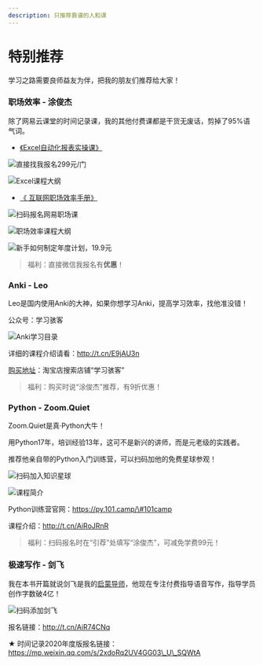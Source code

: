 ```yaml
---
description: 只推荐靠谱的人和课
---
```


# 特别推荐

学习之路需要良师益友为伴，把我的朋友们推荐给大家！

### 职场效率 - 涂俊杰

除了网易云课堂的时间记录课，我的其他付费课都是干货无废话，剪掉了95%语气词。

* [《Excel自动化报表实操课》](https://www.aikewang.com/course/14)

![&#x76F4;&#x63A5;&#x627E;&#x6211;&#x62A5;&#x540D;299&#x5143;/&#x95E8;](.gitbook/assets/qq-jie-tu-20190909211054.png)

![Excel&#x8BFE;&#x7A0B;&#x5927;&#x7EB2;](.gitbook/assets/qq-jie-tu-20190909211509.png)

* [《  互联网职场效率手册》](https://www.aikewang.com/course/128)

![&#x626B;&#x7801;&#x62A5;&#x540D;&#x7F51;&#x6613;&#x804C;&#x573A;&#x8BFE;](.gitbook/assets/tim-tu-pian-120200307125757.jpg)

![&#x804C;&#x573A;&#x6548;&#x7387;&#x8BFE;&#x7A0B;&#x5927;&#x7EB2;](.gitbook/assets/qq-jie-tu-20190909211553.png)

![&#x65B0;&#x624B;&#x5982;&#x4F55;&#x5236;&#x5B9A;&#x5E74;&#x5EA6;&#x8BA1;&#x5212;&#xFF0C;19.9&#x5143;](.gitbook/assets/qq-tu-pian-20191211225837.jpg)

> 福利：直接微信我报名有**优惠**！

### Anki - Leo

Leo是国内使用Anki的大神，如果你想学习Anki，提高学习效率，找他准没错！

公众号：学习骇客

![Anki&#x5B66;&#x4E60;&#x76EE;&#x5F55;](.gitbook/assets/6401-kan-tu-wang-.web%20%281%29.png)

详细的课程介绍请看：http://t.cn/E9jAU3n

[购买地址](https://item.taobao.com/item.htm?spm=a1z10.1-c.w4004-21524861135.5.49bd3d9ckGqvDC&id=595307408604)：淘宝店搜索店铺“学习骇客”

> 福利：购买时说“涂俊杰”推荐，有9折优惠！

### Python - Zoom.Quiet

Zoom.Quiet是真·Python大牛！

用Python17年，培训经验13年，这可不是新兴的讲师，而是元老级的实践者。

推荐他亲自带的Python入门训练营，可以扫码加他的免费星球参观！

![&#x626B;&#x7801;&#x52A0;&#x5165;&#x77E5;&#x8BC6;&#x661F;&#x7403;](.gitbook/assets/wei-xin-tu-pian-20191023221837.png)

![&#x8BFE;&#x7A0B;&#x7B80;&#x4ECB;](.gitbook/assets/qq-tu-pian-20190831144404.png)

Python训练营官网：https://py.101.camp/\#101camp

课程介绍：http://t.cn/AiRoJRnR

> 福利：扫码报名时在“引荐”处填写“涂俊杰”，可减免学费99元！

### 极速写作 - 剑飞

我在本书开篇就说剑飞是我的[启蒙导师](https://shijian.tujunjie.com/ch01/ch01.01)，他现在专注付费指导语音写作，指导学员创作字数破4亿！

![&#x626B;&#x7801;&#x6DFB;&#x52A0;&#x5251;&#x98DE;](.gitbook/assets/7c88e202fb284aa61dfd685a30e335e.jpg)

报名链接：http://t.cn/AiR74CNq

★ 时间记录2020年度版报名链接：https://mp.weixin.qq.com/s/2xdoRq2UV4GG03\_U\_SQWtA

